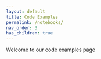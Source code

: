 ```yaml
---
layout: default
title: Code Examples
permalink: /notebooks/
nav_order: 3
has_children: true
---
```


Welcome to our code examples page
